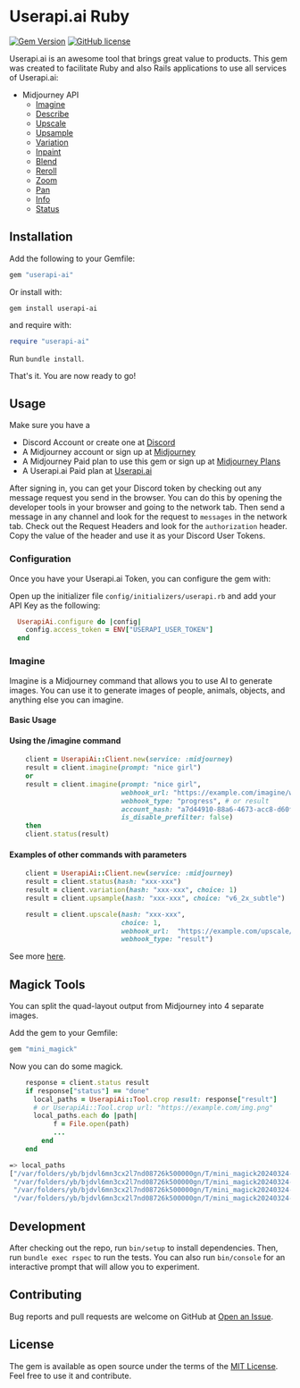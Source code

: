 # Userapi.ai Ruby

[![Gem Version](https://badge.fury.io/rb/userapi-ai.svg)](https://badge.fury.io/rb/userapi-ai)
[![GitHub license](https://img.shields.io/badge/license-MIT-blue.svg)](https://github.com/neonix20b/userapi-ai/blob/main/LICENSE.txt)

Userapi.ai is an awesome tool that brings great value to products.
This gem was created to facilitate Ruby and also Rails applications to use all services of Userapi.ai:
  - Midjourney API
      - [Imagine](https://www.notion.so/Midjourney-userapi-ai-doc-en-119680339b0a47e2ba6ae467eca58142?pvs=21)
      - [Describe](https://www.notion.so/Midjourney-userapi-ai-doc-en-119680339b0a47e2ba6ae467eca58142?pvs=21)
      - [Upscale](https://www.notion.so/Midjourney-userapi-ai-doc-en-119680339b0a47e2ba6ae467eca58142?pvs=21)
      - [Upsample](https://www.notion.so/Midjourney-userapi-ai-doc-en-119680339b0a47e2ba6ae467eca58142?pvs=21)
      - [Variation](https://www.notion.so/Midjourney-userapi-ai-doc-en-119680339b0a47e2ba6ae467eca58142?pvs=21)
      - [Inpaint](https://www.notion.so/Midjourney-userapi-ai-doc-en-119680339b0a47e2ba6ae467eca58142?pvs=21)
      - [Blend](https://www.notion.so/Midjourney-userapi-ai-doc-en-119680339b0a47e2ba6ae467eca58142?pvs=21)
      - [Reroll](https://www.notion.so/Midjourney-userapi-ai-doc-en-119680339b0a47e2ba6ae467eca58142?pvs=21)
      - [Zoom](https://www.notion.so/Midjourney-userapi-ai-doc-en-119680339b0a47e2ba6ae467eca58142?pvs=21)
      - [Pan](https://www.notion.so/Midjourney-userapi-ai-doc-en-119680339b0a47e2ba6ae467eca58142?pvs=21)
      - [Info](https://www.notion.so/Midjourney-userapi-ai-doc-en-119680339b0a47e2ba6ae467eca58142?pvs=21)
      - [Status](https://www.notion.so/Midjourney-userapi-ai-doc-en-119680339b0a47e2ba6ae467eca58142?pvs=21)

## Installation

Add the following to your Gemfile:

```ruby
gem "userapi-ai"
```

Or install with:

```shell
gem install userapi-ai
```

and require with:

```ruby
require "userapi-ai"
```

Run `bundle install`.

That's it. You are now ready to go!

## Usage

Make sure you have a
  - Discord Account or create one at [Discord](https://discord.com)
  - A Midjourney account or sign up at [Midjourney](https://www.midjourney.com)
  - A Midjourney Paid plan to use this gem or sign up at [Midjourney Plans](https://www.midjourney.com/account/)
  - A Userapi.ai Paid plan at [Userapi.ai](https://userapi.ai/)

After signing in, you can get your Discord token by checking out any message request you send in the browser.
You can do this by opening the developer tools in your browser and going to the network tab.
Then send a message in any channel and look for the request to `messages` in the network tab.
Check out the Request Headers and look for the `authorization` header. Copy the value of the header and use it as your Discord User Tokens.

### Configuration

Once you have your Userapi.ai Token, you can configure the gem with:

Open up the initializer file `config/initializers/userapi.rb` and add your API Key as the following:

```ruby
  UserapiAi.configure do |config|
    config.access_token = ENV["USERAPI_USER_TOKEN"]
  end
```

### Imagine

Imagine is a Midjourney command that allows you to use AI to generate images.
You can use it to generate images of people, animals, objects, and anything else you can imagine.

#### Basic Usage

#### Using the /imagine command

```ruby
    client = UserapiAi::Client.new(service: :midjourney)
    result = client.imagine(prompt: "nice girl")
    or
    result = client.imagine(prompt: "nice girl",
                            webhook_url: "https://example.com/imagine/webhook-url",
                            webhook_type: "progress", # or result
                            account_hash: "a7d44910-88a6-4673-acc8-d60ffc3479a6",
                            is_disable_prefilter: false)
    then
    client.status(result)
```

#### Examples of other commands with parameters

```ruby
    client = UserapiAi::Client.new(service: :midjourney)
    result = client.status(hash: "xxx-xxx")
    result = client.variation(hash: "xxx-xxx", choice: 1)
    result = client.upsample(hash: "xxx-xxx", choice: "v6_2x_subtle")

    result = client.upscale(hash: "xxx-xxx", 
                            choice: 1,
                            webhook_url:  "https://example.com/upscale/webhook-url",
                            webhook_type: "result")
```
See more [here](https://butternut-saffron-e5e.notion.site/Midjourney-userapi-ai-doc-en-119680339b0a47e2ba6ae467eca58142#9abe719bb58948039acb5f0a6aee8947).

## Magick Tools

You can split the quad-layout output from Midjourney into 4 separate images. 

Add the gem to your Gemfile:

```rb
gem "mini_magick"
```

Now you can do some magick.

```ruby
    response = client.status result
    if response["status"] == "done"
      local_paths = UserapiAi::Tool.crop result: response["result"] 
      # or UserapiAi::Tool.crop url: "https://example.com/img.png"
      local_paths.each do |path|
           f = File.open(path)
           ...
        end
    end
```

```bash
=> local_paths
["/var/folders/yb/bjdvl6mn3cx2l7nd08726k500000gn/T/mini_magick20240324-73984-31zmkb-0.png",
 "/var/folders/yb/bjdvl6mn3cx2l7nd08726k500000gn/T/mini_magick20240324-73984-31zmkb-1.png",
 "/var/folders/yb/bjdvl6mn3cx2l7nd08726k500000gn/T/mini_magick20240324-73984-31zmkb-2.png",
 "/var/folders/yb/bjdvl6mn3cx2l7nd08726k500000gn/T/mini_magick20240324-73984-31zmkb-3.png"]
```

## Development

After checking out the repo, run `bin/setup` to install dependencies. Then, run `bundle exec rspec` to run the tests.
You can also run `bin/console` for an interactive prompt that will allow you to experiment.

## Contributing

Bug reports and pull requests are welcome on GitHub at [Open an Issue](https://github.com/neonix20b/userapi-ai).

## License

The gem is available as open source under the terms of the [MIT License](https://opensource.org/licenses/MIT).
Feel free to use it and contribute.
